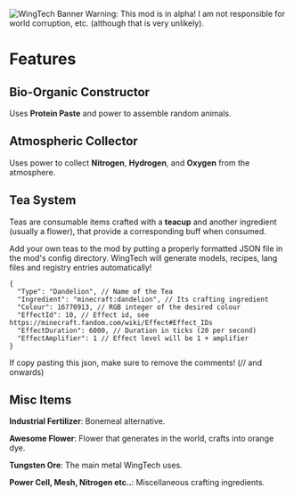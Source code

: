 ![WingTech Banner](https://i.imgur.com/VjiKUxX.png)
Warning: This mod is in alpha! I am not responsible for world corruption, etc. (although that is very unlikely).
# Features
## Bio-Organic Constructor
Uses **Protein Paste** and power to assemble random animals.
## Atmospheric Collector
Uses power to collect **Nitrogen**, **Hydrogen**, and **Oxygen** from the atmosphere.
## Tea System
Teas are consumable items crafted with a **teacup** and another ingredient (usually a flower),
that provide a corresponding buff when consumed.

Add your own teas to the mod by putting a properly formatted JSON
file in the mod's config directory. WingTech will generate models,
recipes, lang files and registry entries automatically!
```
{
  "Type": "Dandelion", // Name of the Tea
  "Ingredient": "minecraft:dandelion", // Its crafting ingredient
  "Colour": 16770913, // RGB integer of the desired colour
  "EffectId": 10, // Effect id, see https://minecraft.fandom.com/wiki/Effect#Effect_IDs
  "EffectDuration": 6000, // Duration in ticks (20 per second)
  "EffectAmplifier": 1 // Effect level will be 1 + amplifier
}
```
If copy pasting this json, make sure to remove the comments! (// and onwards)
## Misc Items
**Industrial Fertilizer**: Bonemeal alternative.

**Awesome Flower**: Flower that generates in the world, crafts into orange dye.

**Tungsten Ore**: The main metal WingTech uses.

**Power Cell, Mesh, Nitrogen etc..**: Miscellaneous crafting ingredients.
